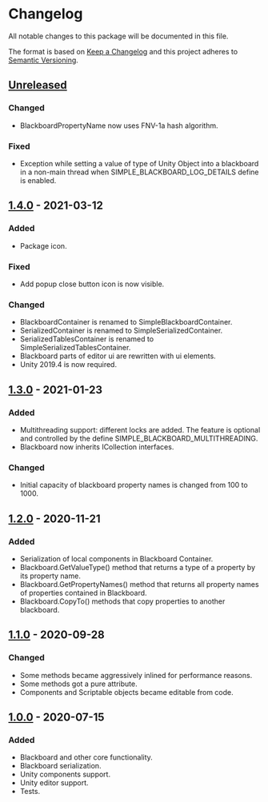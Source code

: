 # Changelog

All notable changes to this package will be documented in this file.

The format is based on [Keep a Changelog](http://keepachangelog.com/en/1.0.0/)
and this project adheres to [Semantic Versioning](http://semver.org/spec/v2.0.0.html).

## [Unreleased]

### Changed

- BlackboardPropertyName now uses FNV-1a hash algorithm.

### Fixed

- Exception while setting a value of type of Unity Object into a blackboard in a non-main thread 
when SIMPLE_BLACKBOARD_LOG_DETAILS define is enabled. 

## [1.4.0] - 2021-03-12

### Added

- Package icon.

### Fixed

- Add popup close button icon is now visible.

### Changed

- BlackboardContainer is renamed to SimpleBlackboardContainer.
- SerializedContainer is renamed to SimpleSerializedContainer.
- SerializedTablesContainer is renamed to SimpleSerializedTablesContainer.
- Blackboard parts of editor ui are rewritten with ui elements.
- Unity 2019.4 is now required.

## [1.3.0] - 2021-01-23

### Added

- Multithreading support: different locks are added. The feature is optional and controlled 
   by the define SIMPLE_BLACKBOARD_MULTITHREADING.
- Blackboard now inherits ICollection interfaces.

### Changed

- Initial capacity of blackboard property names is changed from 100 to 1000.

## [1.2.0] - 2020-11-21

### Added

- Serialization of local components in Blackboard Container.
- Blackboard.GetValueType() method that returns a type of a property by its property name.
- Blackboard.GetPropertyNames() method that returns all property names of properties contained in Blackboard.
- Blackboard.CopyTo() methods that copy properties to another blackboard.

## [1.1.0] - 2020-09-28

### Changed

- Some methods became aggressively inlined for performance reasons.
- Some methods got a pure attribute.
- Components and Scriptable objects became editable from code.

## [1.0.0] - 2020-07-15

### Added

- Blackboard and other core functionality.
- Blackboard serialization.
- Unity components support.
- Unity editor support.
- Tests.

[unreleased]: https://github.com/ZorPastaman/Simple-Blackboard/compare/v1.4.0...HEAD
[1.4.0]: https://github.com/ZorPastaman/Simple-Blackboard/releases/tag/v1.4.0
[1.3.0]: https://github.com/ZorPastaman/Simple-Blackboard/releases/tag/v1.3.0
[1.2.0]: https://github.com/ZorPastaman/Simple-Blackboard/releases/tag/v1.2.0
[1.1.0]: https://github.com/ZorPastaman/Simple-Blackboard/releases/tag/v1.1.0
[1.0.0]: https://github.com/ZorPastaman/Simple-Blackboard/releases/tag/v1.0.0
